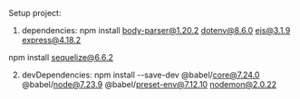 Setup project:

1. dependencies:
npm install body-parser@1.20.2 dotenv@8.6.0 ejs@3.1.9 express@4.18.2

npm install sequelize@6.6.2

2. devDependencies:
npm install --save-dev @babel/core@7.24.0 @babel/node@7.23.9 @babel/preset-env@7.12.10 nodemon@2.0.22
